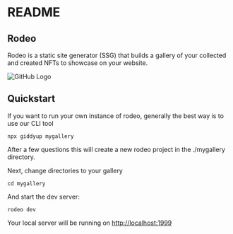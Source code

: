 # README

## Rodeo

Rodeo is a static site generator \(SSG\) that builds a gallery of your collected and created NFTs to showcase on your website.

![GitHub Logo](docs/console.gif)

## Quickstart

If you want to run your own instance of rodeo, generally the best way is to use our CLI tool

```text
npx giddyup mygallery
```

After a few questions this will create a new rodeo project in the ./mygallery directory.

Next, change directories to your gallery

```text
cd mygallery
```

And start the dev server:

```text
rodeo dev
```

Your local server will be running on [http://localhost:1999](http://localhost:1999)

##
